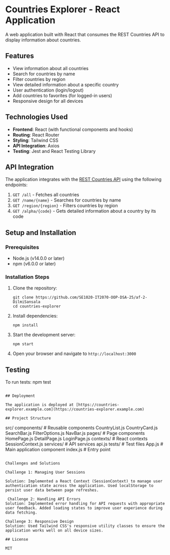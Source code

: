 # Countries Explorer - React Application

A web application built with React that consumes the REST Countries API to display information about countries.

## Features

- View information about all countries
- Search for countries by name
- Filter countries by region
- View detailed information about a specific country
- User authentication (login/logout)
- Add countries to favorites (for logged-in users)
- Responsive design for all devices

## Technologies Used

- **Frontend**: React (with functional components and hooks)
- **Routing**: React Router
- **Styling**: Tailwind CSS
- **API Integration**: Axios
- **Testing**: Jest and React Testing Library

## API Integration

The application integrates with the [REST Countries API](https://restcountries.com/) using the following endpoints:

1. `GET /all` - Fetches all countries
2. `GET /name/{name}` - Searches for countries by name
3. `GET /region/{region}` - Filters countries by region
4. `GET /alpha/{code}` - Gets detailed information about a country by its code

## Setup and Installation

### Prerequisites

- Node.js (v14.0.0 or later)
- npm (v6.0.0 or later)

### Installation Steps

1. Clone the repository:
   ```
   git clone https://github.com/SE1020-IT2070-OOP-DSA-25/af-2-DilmiSansala
   cd countries-explorer
   ```

2. Install dependencies:
   ```
   npm install
   ```

3. Start the development server:
   ```
   npm start
   ```

4. Open your browser and navigate to `http://localhost:3000`

## Testing

To run tests:
npm test
```

## Deployment

The application is deployed at [https://countries-explorer.example.com](https://countries-explorer.example.com)

## Project Structure

```
src/
  components/         # Reusable components
    CountryList.js
    CountryCard.js
    SearchBar.js
    FilterOptions.js
    NavBar.js
  pages/              # Page components
    HomePage.js
    DetailPage.js
    LoginPage.js
  contexts/           # React contexts
    SessionContext.js
  services/           # API services 
    api.js
  tests/              # Test files
  App.js              # Main application component
  index.js            # Entry point
```

Challenges and Solutions

Challenge 1: Managing User Sessions

Solution: Implemented a React Context (SessionContext) to manage user authentication state across the application. Used localStorage to persist user data between page refreshes.

 Challenge 2: Handling API Errors
Solution: Implemented error handling for API requests with appropriate user feedback. Added loading states to improve user experience during data fetching.

Challenge 3: Responsive Design
Solution: Used Tailwind CSS's responsive utility classes to ensure the application works well on all device sizes.

## License

MIT


